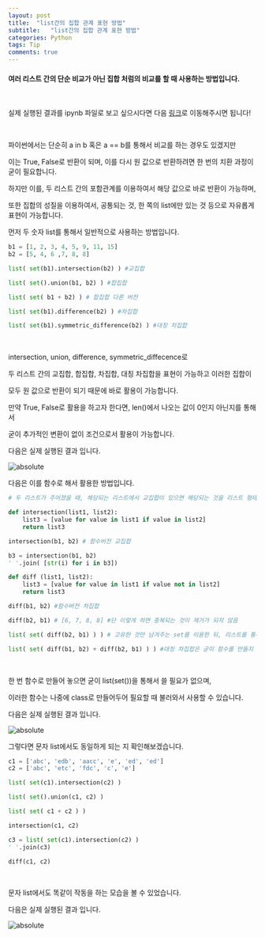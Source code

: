 ```yaml
---
layout: post
title:  "list간의 집합 관계 표현 방법"
subtitle:   "list간의 집합 관계 표현 방법"
categories: Python
tags: Tip
comments: true
---
```


#### 여러 리스트 간의 단순 비교가 아닌 집합 처럼의 비교를 할 때 사용하는 방법입니다.

<br/>

실제 실행된 결과를 ipynb 파일로 보고 싶으시다면 다음 [링크](https://github.com/bluemumin/bluemumin.github.io/blob/master/_posts/html/intersection%20%ED%8F%AC%EC%8A%A4%ED%8C%85%EC%9A%A9.ipynb)로 이동해주시면 됩니다!

<br/>

파이썬에서는 단순히 a in b 혹은 a == b를 통해서 비교를 하는 경우도 있겠지만

이는 True, False로 반환이 되며, 이를 다시 원 값으로 반환하려면 한 번의 치환 과정이 굳이 필요합니다.

하지만 이를, 두 리스트 간의 포함관계를 이용하여서 해당 값으로 바로 반환이 가능하며,

또한 집합의 성질을 이용하여서, 공통되는 것, 한 쪽의 list에만 있는 것 등으로 자유롭게 표현이 가능합니다.

먼저 두 숫자 list를 통해서 일반적으로 사용하는 방법입니다.

```python
b1 = [1, 2, 3, 4, 5, 9, 11, 15]
b2 = [5, 4, 6 ,7, 8, 8]

list( set(b1).intersection(b2) ) #교집합

list( set().union(b1, b2) ) #합집합

list( set( b1 + b2) ) # 합집합 다른 버전

list( set(b1).difference(b2) ) #차집합

list( set(b1).symmetric_difference(b2) ) #대칭 차집합
```

<br/>

intersection, union, difference, symmetric_diffecence로

두 리스트 간의 교집합, 합집합, 차집합, 대칭 차집합을 표현이 가능하고 이러한 집합이

모두 원 값으로 반환이 되기 때문에 바로 활용이 가능합니다.

만약 True, False로 활용을 하고자 한다면, len()에서 나오는 값이 0인지 아닌지를 통해서

굳이 추가적인 변환이 없이 조건으로서 활용이 가능합니다.

다음은 실제 실행된 결과 입니다.

<img data-action="zoom" src='{{ "/assets/img/list/post1.PNG" | relative_url }}' alt='absolute'>

<br/>

다음은 이를 함수로 해서 활용한 방법입니다.

```python
# 두 리스트가 주어졌을 때, 해당되는 리스트에서 교집합이 있으면 해당되는 것을 리스트 형태로 반환하는 함수

def intersection(list1, list2):
    list3 = [value for value in list1 if value in list2]
    return list3

intersection(b1, b2) # 함수버전 교집합

b3 = intersection(b1, b2)
' '.join( [str(i) for i in b3])

def diff (list1, list2):
    list3 = [value for value in list1 if value not in list2]
    return list3

diff(b1, b2) #함수버전 차집합

diff(b2, b1) # [6, 7, 8, 8] #단 이렇게 하면 중복되는 것이 제거가 되지 않음

list( set( diff(b2, b1) ) ) # 고유한 것만 남겨주는 set를 이용한 뒤, 리스트를 통해 다시 리스트로 만들면 됨 # [6, 7, 8]

list( set( diff(b1, b2) + diff(b2, b1) ) ) #대칭 차집합은 굳이 함수를 만들지 않아도 간단히 가능하다.
```

<br/>

한 번 함수로 만들어 놓으면 굳이 list(set())을 통해서 쓸 필요가 없으며,

이러한 함수는 나중에 class로 만들어두어 필요할 때 불러와서 사용할 수 있습니다.

다음은 실제 실행된 결과 입니다.

<img data-action="zoom" src='{{ "/assets/img/list/post2.PNG" | relative_url }}' alt='absolute'>

<br/>

그렇다면 문자 list에서도 동일하게 되는 지 확인해보겠습니다.

```python
c1 = ['abc', 'edb', 'aacc', 'e', 'ed', 'ed']
c2 = ['abc', 'etc', 'fdc', 'c', 'e']

list( set(c1).intersection(c2) )

list( set().union(c1, c2) )

list( set( c1 + c2 ) )

intersection(c1, c2)

c3 = list( set(c1).intersection(c2) )
' '.join(c3)

diff(c1, c2)
```
<br/>

문자 list에서도 똑같이 작동을 하는 모습을 볼 수 있었습니다.

다음은 실제 실행된 결과 입니다.

<img data-action="zoom" src='{{ "/assets/img/list/post3.PNG" | relative_url }}' alt='absolute'>

<br/>
